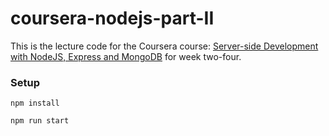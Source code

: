 # coursera-nodejs-part-II

This is the lecture code for the Coursera course: [Server-side Development with NodeJS, Express and MongoDB](https://www.coursera.org/learn/server-side-nodejs/home/welcome) for week two-four.

### Setup
`npm install`

`npm run start`
